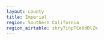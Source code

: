 ```yaml
---
layout: county
title: Imperial
region: Southern California
region_airtable: shry7inpTCe0dBlZk
---
```

